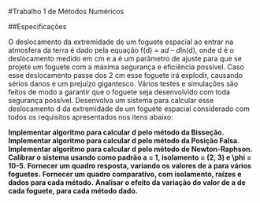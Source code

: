 #Trabalho 1 de Métodos Numéricos

##Especificações

O deslocamento da extremidade de um foguete espacial ao entrar na atmosfera da terra é dado pela equação f(d) = a*d – d*ln(d), onde d é
o deslocamento medido em cm e a é um parâmetro de ajuste para que se projete um foguete com a máxima segurança e eficiência
possível. Caso esse deslocamento passe dos 2 cm esse foguete irá explodir, causando sérios danos e um prejuízo gigantesco. Vários testes
e simulações são feitos de modo a garantir que o foguete seja desenvolvido com toda segurança possível. Desenvolva um sistema para
calcular esse deslocamento d da extremidade de um foguete espacial considerado com todos os requisitos apresentados nos itens abaixo:

**Implementar algoritmo para calcular d pelo método da Bisseção.**
**Implementar algoritmo para calcular d pelo método da Posição Falsa.**
**Implementar algoritmo para calcular d pelo método de Newton-Raphson.**
**Calibrar o sistema usando como padrão a = 1, isolamento = (2, 3) e \phi = 10-5.**
**Fornecer um quadro resposta, variando os valores de a para vários foguetes.**
**Fornecer um quadro comparativo, com isolamento, raízes e dados para cada método.**
**Analisar o efeito da variação do valor de a de cada foguete, para cada método dado.**